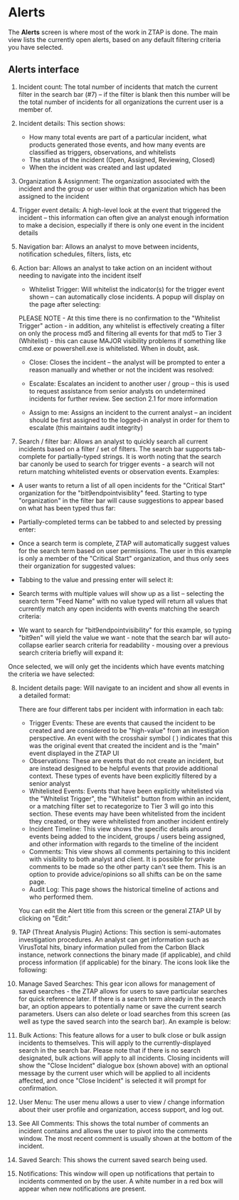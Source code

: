 # Alerts

<!--- Adapted from ZTAP UI Overview on Confluence -->

The **Alerts** screen is where most of the work in ZTAP is done. The main view lists the currently open alerts, based on any default filtering criteria you have selected.

## Alerts interface
<!---insert new screencap of Alerts interface -->

1. Incident count: The total number of incidents that match the current filter in the search bar (#7) – if the filter is blank then this number will be the total number of incidents for all organizations the current user is a member of.
2. Incident details: This section shows:
   - How many total events are part of a particular incident, what products generated those events, and how many events are classified as triggers, observations, and whitelists
   - The status of the incident (Open, Assigned, Reviewing, Closed)
   - When the incident was created and last updated
3. Organization & Assignment: The organization associated with the incident and the group or user within that organization which has been assigned to the incident
4. Trigger event details: A high-level look at the event that triggered the incident – this information can often give an analyst enough information to make a decision, especially if there is only one event in the incident details
5. Navigation bar: Allows an analyst to move between incidents, notification schedules, filters, lists, etc
6. Action bar: Allows an analyst to take action on an incident without needing to navigate into the incident itself
   - Whitelist Trigger: Will whitelist the indicator(s) for the trigger event shown – can automatically close incidents. A popup will display on the page after selecting: 

   PLEASE NOTE - At this time there is no confirmation to the "Whitelist Trigger" action - in addition, any whitelist is effectively creating a filter on only the process md5 and filtering all events for that md5 to Tier 3 (Whitelist) - this can cause MAJOR visibility problems if something like cmd.exe or powershell.exe is whitelisted. When in doubt, ask.

   - Close: Closes the incident – the analyst will be prompted to enter a reason manually and whether or not the incident was resolved:

   - Escalate: Escalates an incident to another user / group – this is used to request assistance from senior analysts on undetermined incidents for further review. See section 2.1 for more information
   - Assign to me: Assigns an incident to the current analyst – an incident should be first assigned to the logged-in analyst in order for them to escalate (this maintains audit integrity)

<!--- Remove Search section from individual pages, create individual help page for search -->

7. Search / filter bar: Allows an analyst to quickly search all current incidents based on a filter / set of filters. The search bar supports tab-complete for partially-typed strings. It is worth noting that the search bar canonly be used to search for trigger events - a search will not return matching whitelisted events or observation events. Examples:
  - A user wants to return a list of all open incidents for the "Critical Start" organization for the "bit9endpointvisiblity" feed. Starting to type "organization" in the filter bar will cause suggestions to appear based on what has been typed thus far:

   - Partially-completed terms can be tabbed to and selected by pressing enter:

   - Once a search term is complete, ZTAP will automatically suggest values for the search term based on user permissions. The user in this example is only a member of the "Critical Start" organization, and thus only sees their organization for suggested values: 

   - Tabbing to the value and pressing enter will select it: 

   - Search terms with multiple values will show up as a list – selecting the search term "Feed Name" with no value typed will return all values that currently match any open incidents with events matching the search criteria: 

   - We want to search for "bit9endpointvisibility" for this example, so typing "bit9en" will yield the value we want - note that the search bar will auto-collapse earlier search criteria for readability - mousing over a previous search criteria briefly will expand it:

   Once selected, we will only get the incidents which have events matching the criteria we have selected:

<!--- End search section to relocate -->

8. Incident details page: Will navigate to an incident and show all events in a detailed format:

   There are four different tabs per incident with information in each tab:

   - Trigger Events: These are events that caused the incident to be created and are considered to be "high-value" from an investigation perspective. An event with the crosshair symbol (  ) indicates that this was the original event that created the incident and is the "main" event displayed in the ZTAP UI
   - Observations: These are events that do not create an incident, but are instead designed to be helpful events that provide additional context. These types of events have been explicitly filtered by a senior analyst
   - Whitelisted Events: Events that have been explicitly whitelisted via the "Whitelist Trigger", the "Whitelist" button from within an incident, or a matching filter set to recategorize to Tier 3 will go into this section. These events may have been whitelisted from the incident they created, or they were whitelisted from another incident entirely
   - Incident Timeline: This view shows the specific details around events being added to the incident, groups / users being assigned, and other information with regards to the timeline of the incident
   - Comments: This view shows all comments pertaining to this incident with visibility to both analyst and client. It is possible for private comments to be made so the other party can't see them. This is an option to provide advice/opinions so all shifts can be on the same page. 
   - Audit Log: This page shows the historical timeline of actions and who performed them. 

    You can edit the Alert title from this screen or the general ZTAP UI by clicking on "Edit:"

9. TAP (Threat Analysis Plugin) Actions: This section is semi-automates investigation procedures. An analyst can get information such as VirusTotal hits, binary information pulled from the Carbon Black instance, network connections the binary made (if applicable), and child process information (if applicable) for the binary. The icons look like the following: 

10. Manage Saved Searches: This gear icon allows for management of saved searches - the ZTAP allows for users to save particular searches for quick reference later. If there is a search term already in the search bar, an option appears to potentially name or save the current search parameters. Users can also delete or load searches from this screen (as well as type the saved search into the search bar). An example is below:

11. Bulk Actions: This feature allows for a user to bulk close or bulk assign incidents to themselves. This will apply to the currently-displayed search in the search bar. Please note that if there is no search designated, bulk actions will apply to all incidents. Closing incidents will show the "Close Incident" dialogue box (shown above) with an optional message by the current user which will be applied to all incidents affected, and once "Close Incident" is selected it will prompt for confirmation.

<!--- Remove User Menu and document separately, maybe as part of Dashboard -->

12. User Menu: The user menu allows a user to view / change information about their user profile and organization, access support, and log out.
<!--- End User menu section -->

13. See All Comments: This shows the total number of comments an incident contains and allows the user to pivot into the comments window. The most recent comment is usually shown at the bottom of the incident. 

<!--- Remove the last two items and document separately -->

14. Saved Search: This shows the current saved search being used.

15. Notifications: This window will open up notifications that pertain to incidents commented on by the user. A white number in a red box will appear when new notifications are present. 
<!--- End remove -->
